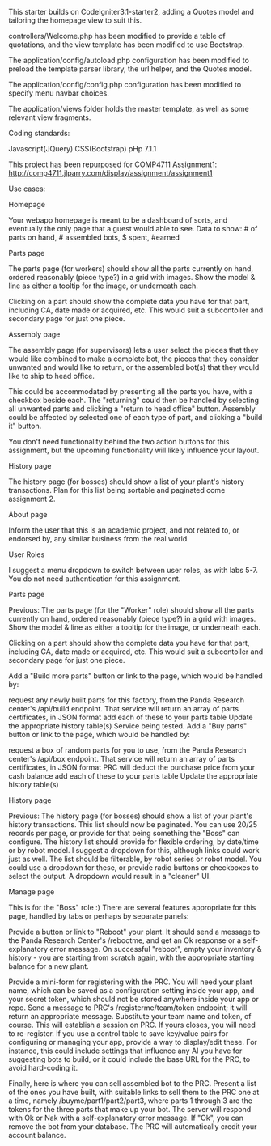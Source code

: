 This starter builds on CodeIgniter3.1-starter2, adding a Quotes model and tailoring the homepage view to suit this.

controllers/Welcome.php has been modified to provide a table of quotations, and the view template has been modified to use Bootstrap.

The application/config/autoload.php configuration has been modified to preload the template parser library, the url helper, and the Quotes model.

The application/config/config.php configuration has been modified to specify menu navbar choices.

The application/views folder holds the master template, as well as some relevant view fragments.

Coding standards:

Javascript(JQuery) CSS(Bootstrap) pHp 7.1.1

This project has been repurposed for COMP4711 Assignment1: http://comp4711.jlparry.com/display/assignment/assignment1

Use cases:

Homepage

Your webapp homepage is meant to be a dashboard of sorts, and eventually the only page that a guest would able to see. Data to show: # of parts on hand, # assembled bots, $ spent, #earned

Parts page

The parts page (for workers) should show all the parts currently on hand, ordered reasonably (piece type?) in a grid with images. Show the model & line as either a tooltip for the image, or underneath each.

Clicking on a part should show the complete data you have for that part, including CA, date made or acquired, etc. This would suit a subcontoller and secondary page for just one piece.

Assembly page

The assembly page (for supervisors) lets a user select the pieces that they would like combined to make a complete bot, the pieces that they consider unwanted and would like to return, or the assembled bot(s) that they would like to ship to head office.

This could be accommodated by presenting all the parts you have, with a checkbox beside each. The "returning" could then be handled by selecting all unwanted parts and clicking a "return to head office" button. Assembly could be affected by selected one of each type of part, and clicking a "build it" button.

You don't need functionality behind the two action buttons for this assignment, but the upcoming functionality will likely influence your layout.

History page

The history page (for bosses) should show a list of your plant's history transactions. Plan for this list being sortable and paginated come assignment 2.

About page

Inform the user that this is an academic project, and not related to, or endorsed by, any similar business from the real world.

User Roles

I suggest a menu dropdown to switch between user roles, as with labs 5-7. You do not need authentication for this assignment.

Parts page

Previous: The parts page (for the "Worker" role) should show all the parts currently on hand, ordered reasonably (piece type?) in a grid with images. Show the model & line as either a tooltip for the image, or underneath each.

Clicking on a part should show the complete data you have for that part, including CA, date made or acquired, etc. This would suit a subcontoller and secondary page for just one piece.

Add a "Build more parts" button or link to the page, which would be handled by:

request any newly built parts for this factory, from the Panda Research center's /api/build endpoint. That service will return an array of parts certificates, in JSON format add each of these to your parts table Update the appropriate history table(s) Service being tested. Add a "Buy parts" button or link to the page, which would be handled by:

request a box of random parts for you to use, from the Panda Research center's /api/box endpoint. That service will return an array of parts certificates, in JSON format PRC will deduct the purchase price from your cash balance add each of these to your parts table Update the appropriate history table(s)

History page

Previous: The history page (for bosses) should show a list of your plant's history transactions. This list should now be paginated. You can use 20/25 records per page, or provide for that being something the "Boss" can configure. The history list should provide for flexible ordering, by date/time or by robot model. I suggest a dropdown for this, although links could work just as well. The list should be filterable, by robot series or robot model. You could use a dropdown for these, or provide radio buttons or checkboxes to select the output. A dropdown would result in a "cleaner" UI.

Manage page

This is for the "Boss" role :) There are several features appropriate for this page, handled by tabs or perhaps by separate panels:

Provide a button or link to "Reboot" your plant. It should send a message to the Panda Research Center's /rebootme, and get an Ok response or a self-explanatory error message. On successful "reboot", empty your inventory & history - you are starting from scratch again, with the appropriate starting balance for a new plant.

Provide a mini-form for registering with the PRC. You will need your plant name, which can be saved as a configuration setting inside your app, and your secret token, which should not be stored anywhere inside your app or repo. Send a message to PRC's /registerme/team/token endpoint; it will return an appropriate message. Substitute your team name and token, of course. This will establish a session on PRC. If yours closes, you will need to re-register. If you use a control table to save key/value pairs for configuring or managing your app, provide a way to display/edit these. For instance, this could include settings that influence any AI you have for suggesting bots to build, or it could include the base URL for the PRC, to avoid hard-coding it.

Finally, here is where you can sell assembled bot to the PRC. Present a list of the ones you have built, with suitable links to sell them to the PRC one at a time, namely /buyme/part1/part2/part3, where parts 1 through 3 are the tokens for the three parts that make up your bot. The server will respond with Ok or Nak with a self-explanatory error message. If "Ok", you can remove the bot from your database. The PRC will automatically credit your account balance.
